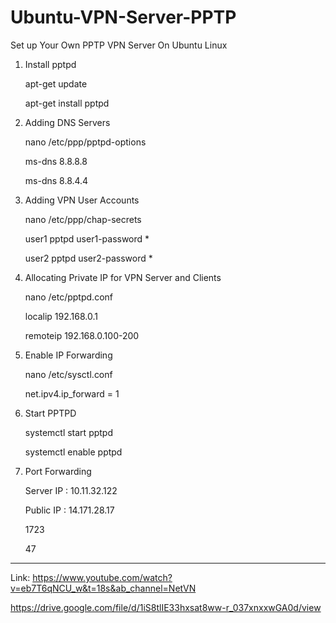 # Ubuntu-VPN-Server-PPTP
Set up Your Own PPTP VPN Server On Ubuntu Linux

1. Install pptpd

	apt-get update
	
	apt-get install pptpd
2. Adding DNS Servers

	nano /etc/ppp/pptpd-options

	ms-dns 8.8.8.8
	
	ms-dns 8.8.4.4

3. Adding VPN User Accounts

	nano /etc/ppp/chap-secrets

	user1 pptpd user1-password *
	
	user2 pptpd user2-password *
4. Allocating Private IP for VPN Server and Clients

	nano /etc/pptpd.conf

	localip 192.168.0.1
	
	remoteip 192.168.0.100-200
5. Enable IP Forwarding

	nano /etc/sysctl.conf
	
	net.ipv4.ip_forward = 1
6. Start PPTPD

	systemctl start pptpd
	
	systemctl enable pptpd
7. Port Forwarding

	Server IP : 10.11.32.122
	
	Public IP : 14.171.28.17
	
	1723
	
	47
  
  ---
  Link:
  https://www.youtube.com/watch?v=eb7T6qNCU_w&t=18s&ab_channel=NetVN
  
  https://drive.google.com/file/d/1iS8tlIE33hxsat8ww-r_037xnxxwGA0d/view
